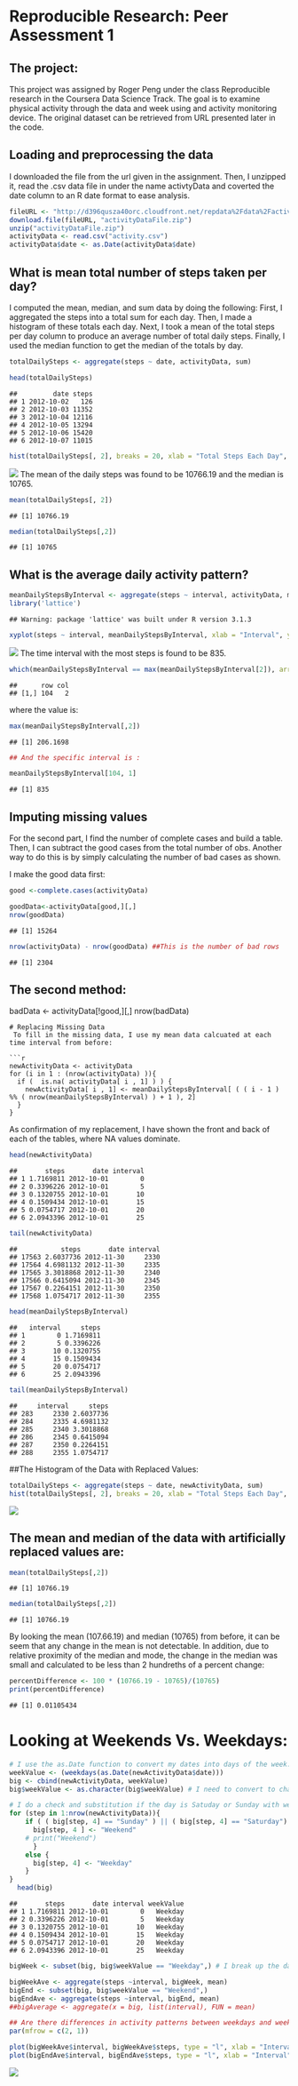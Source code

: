 # Reproducible Research: Peer Assessment 1

## The project: 
This project was assigned by Roger Peng under the class Reproducible research in the Coursera Data Science Track. The goal is to examine physical activity through the data and week using and activity monitoring device. The original dataset can be retrieved from URL presented later in the code. 

## Loading and preprocessing the data
I downloaded the file from the url given in the assignment. 
Then, I unzipped it, read the .csv data file in under the name activtyData and coverted the date column to an R date format to ease analysis.


```r
fileURL <- "http://d396qusza40orc.cloudfront.net/repdata%2Fdata%2Factivity.zip"
download.file(fileURL, "activityDataFile.zip")
unzip("activityDataFile.zip")
activityData <- read.csv("activity.csv")
activityData$date <- as.Date(activityData$date)
```

## What is mean total number of steps taken per day?
I computed the mean, median, and sum data by doing the following:
First, I aggregated the steps into a total sum for each day. Then, I made a histogram of these totals each day. Next, I took a mean of the total steps per day column to produce an average number of total daily steps. Finally, I used the median function to get the median of the totals by day.


```r
totalDailySteps <- aggregate(steps ~ date, activityData, sum)

head(totalDailySteps)
```

```
##         date steps
## 1 2012-10-02   126
## 2 2012-10-03 11352
## 3 2012-10-04 12116
## 4 2012-10-05 13294
## 5 2012-10-06 15420
## 6 2012-10-07 11015
```

```r
hist(totalDailySteps[, 2], breaks = 20, xlab = "Total Steps Each Day", main = "Histogram of Total Daily Steps Taken")
```

![](PA1_template_files/figure-html/unnamed-chunk-2-1.png) 
The mean of the daily steps was found to be 10766.19 and the median is 10765.

```r
mean(totalDailySteps[, 2])
```

```
## [1] 10766.19
```

```r
median(totalDailySteps[,2])
```

```
## [1] 10765
```

## What is the average daily activity pattern?

```r
meanDailyStepsByInterval <- aggregate(steps ~ interval, activityData, mean)
library('lattice')
```

```
## Warning: package 'lattice' was built under R version 3.1.3
```

```r
xyplot(steps ~ interval, meanDailyStepsByInterval, xlab = "Interval", ylab = "Number of steps", type = "l")
```

![](PA1_template_files/figure-html/unnamed-chunk-4-1.png) 
The time interval with the most steps is found to be 835.

```r
which(meanDailyStepsByInterval == max(meanDailyStepsByInterval[2]), arr.ind = TRUE)
```

```
##      row col
## [1,] 104   2
```
where the value is:


```r
max(meanDailyStepsByInterval[,2])
```

```
## [1] 206.1698
```

```r
## And the specific interval is :

meanDailyStepsByInterval[104, 1]
```

```
## [1] 835
```
## Imputing missing values
For the second part, I find the number of complete cases and build a table. Then, I can subtract the good cases from the total number of obs. Another way to do this is by simply calculating the number of bad cases as shown.

I make the good data first:


```r
good <-complete.cases(activityData)

goodData<-activityData[good,][,]
nrow(goodData)
```

```
## [1] 15264
```

```r
nrow(activityData) - nrow(goodData) ##This is the number of bad rows
```

```
## [1] 2304
```


## The second method:

badData <- activityData[!good,][,]
nrow(badData)
```
# Replacing Missing Data
 To fill in the missing data, I use my mean data calcuated at each time interval from before:

```r
newActivityData <- activityData
for (i in 1 : (nrow(activityData) )){
  if (  is.na( activityData[ i , 1] ) ) {
    newActivityData[ i , 1] <- meanDailyStepsByInterval[ ( ( i - 1 ) %% ( nrow(meanDailyStepsByInterval) ) + 1 ), 2]
  }
}
```
As confirmation of my replacement, I have shown the front and back of each of the tables, where NA values dominate. 


```r
head(newActivityData)
```

```
##       steps       date interval
## 1 1.7169811 2012-10-01        0
## 2 0.3396226 2012-10-01        5
## 3 0.1320755 2012-10-01       10
## 4 0.1509434 2012-10-01       15
## 5 0.0754717 2012-10-01       20
## 6 2.0943396 2012-10-01       25
```

```r
tail(newActivityData)
```

```
##           steps       date interval
## 17563 2.6037736 2012-11-30     2330
## 17564 4.6981132 2012-11-30     2335
## 17565 3.3018868 2012-11-30     2340
## 17566 0.6415094 2012-11-30     2345
## 17567 0.2264151 2012-11-30     2350
## 17568 1.0754717 2012-11-30     2355
```

```r
head(meanDailyStepsByInterval)
```

```
##   interval     steps
## 1        0 1.7169811
## 2        5 0.3396226
## 3       10 0.1320755
## 4       15 0.1509434
## 5       20 0.0754717
## 6       25 2.0943396
```

```r
tail(meanDailyStepsByInterval)
```

```
##     interval     steps
## 283     2330 2.6037736
## 284     2335 4.6981132
## 285     2340 3.3018868
## 286     2345 0.6415094
## 287     2350 0.2264151
## 288     2355 1.0754717
```

##The Histogram of the Data with Replaced Values:

```r
totalDailySteps <- aggregate(steps ~ date, newActivityData, sum)
hist(totalDailySteps[, 2], breaks = 20, xlab = "Total Steps Each Day", main = "Histogram of Total Daily Steps Taken")
```

![](PA1_template_files/figure-html/unnamed-chunk-10-1.png) 

## The mean and median of the data with artificially replaced  values are:

```r
mean(totalDailySteps[,2])
```

```
## [1] 10766.19
```

```r
median(totalDailySteps[,2])
```

```
## [1] 10766.19
```
By looking the mean (107.66.19) and median (10765) from before, it can be seem that any change in the mean is not detectable. In addition, due to relative proximity of the median and mode, the change in the median was small and calculated to be less than 2 hundreths of a percent change:


```r
percentDifference <- 100 * (10766.19 - 10765)/(10765)
print(percentDifference)
```

```
## [1] 0.01105434
```

# Looking at Weekends Vs. Weekdays:


```r
# I use the as.Date function to convert my dates into days of the week. 
weekValue <- (weekdays(as.Date(newActivityData$date)))
big <- cbind(newActivityData, weekValue)
big$weekValue <- as.character(big$weekValue) # I need to convert to character to do my check later.

# I do a check and substitution if the day is Satuday or Sunday with weekend, otherwise, I rename the value "Weekday"
for (step in 1:nrow(newActivityData)){
    if ( ( big[step, 4] == "Sunday" ) || ( big[step, 4] == "Saturday") ){
      big[step, 4 ] <- "Weekend"
    # print("Weekend")
      }
    else {
      big[step, 4] <- "Weekday"
    }
}
  head(big)
```

```
##       steps       date interval weekValue
## 1 1.7169811 2012-10-01        0   Weekday
## 2 0.3396226 2012-10-01        5   Weekday
## 3 0.1320755 2012-10-01       10   Weekday
## 4 0.1509434 2012-10-01       15   Weekday
## 5 0.0754717 2012-10-01       20   Weekday
## 6 2.0943396 2012-10-01       25   Weekday
```

```r
bigWeek <- subset(big, big$weekValue == "Weekday",) # I break up the data set so that I can graph separately. This isn't necessary, but it made it simpler for me.

bigWeekAve <- aggregate(steps ~interval, bigWeek, mean)
bigEnd <- subset(big, big$weekValue == "Weekend",)
bigEndAve <- aggregate(steps ~interval, bigEnd, mean)
##bigAverage <- aggregate(x = big, list(interval), FUN = mean)

## Are there differences in activity patterns between weekdays and weekends?
par(mfrow = c(2, 1))

plot(bigWeekAve$interval, bigWeekAve$steps, type = "l", xlab = "Interval", ylab = "Number of steps (average)", main = "Weekday")
plot(bigEndAve$interval, bigEndAve$steps, type = "l", xlab = "Interval", ylab = "Number of steps (average)", main = "Weekend")
```

![](PA1_template_files/figure-html/unnamed-chunk-13-1.png) 
